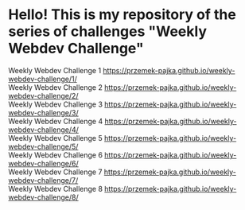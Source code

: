 <h1>Hello! This is my repository of the series of challenges "Weekly Webdev Challenge"</h1>

Weekly Webdev Challenge 1 https://przemek-pajka.github.io/weekly-webdev-challenge/1/ <br>
Weekly Webdev Challenge 2 https://przemek-pajka.github.io/weekly-webdev-challenge/2/ <br>
Weekly Webdev Challenge 3 https://przemek-pajka.github.io/weekly-webdev-challenge/3/ <br>
Weekly Webdev Challenge 4 https://przemek-pajka.github.io/weekly-webdev-challenge/4/ <br>
Weekly Webdev Challenge 5 https://przemek-pajka.github.io/weekly-webdev-challenge/5/ <br>
Weekly Webdev Challenge 6 https://przemek-pajka.github.io/weekly-webdev-challenge/6/ <br>
Weekly Webdev Challenge 7 https://przemek-pajka.github.io/weekly-webdev-challenge/7/ <br>
Weekly Webdev Challenge 8 https://przemek-pajka.github.io/weekly-webdev-challenge/8/ <br>
